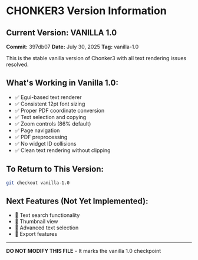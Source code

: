 # CHONKER3 Version Information

## Current Version: VANILLA 1.0
**Commit:** 397db07
**Date:** July 30, 2025
**Tag:** vanilla-1.0

This is the stable vanilla version of Chonker3 with all text rendering issues resolved.

## What's Working in Vanilla 1.0:
- ✅ Egui-based text renderer
- ✅ Consistent 12pt font sizing
- ✅ Proper PDF coordinate conversion
- ✅ Text selection and copying
- ✅ Zoom controls (86% default)
- ✅ Page navigation
- ✅ PDF preprocessing
- ✅ No widget ID collisions
- ✅ Clean text rendering without clipping

## To Return to This Version:
```bash
git checkout vanilla-1.0
```

## Next Features (Not Yet Implemented):
- 🔲 Text search functionality
- 🔲 Thumbnail view
- 🔲 Advanced text selection
- 🔲 Export features

---
**DO NOT MODIFY THIS FILE** - It marks the vanilla 1.0 checkpoint